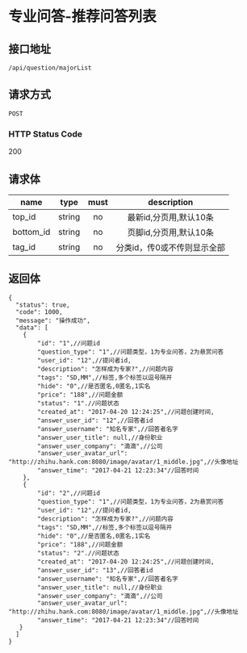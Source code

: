 # 专业问答-推荐问答列表

## 接口地址

`/api/question/majorList`

## 请求方式

`POST`

### HTTP Status Code

200

## 请求体

| name     | type     | must     | description |
|----------|:--------:|:--------:|:--------:|
| top_id   | string   | no      | 最新id,分页用,默认10条 |
| bottom_id   | string   | no      | 页脚id,分页用,默认10条 |
| tag_id   | string   | no      | 分类id，传0或不传则显示全部 |


## 返回体

```json5
{
  "status": true,
  "code": 1000,
  "message": "操作成功",
  "data": [
    {
        "id": "1",//问题id
        "question_type": "1",//问题类型，1为专业问答，2为悬赏问答
        "user_id": "12",//提问者id,
        "description": "怎样成为专家?",//问题内容
        "tags": "SD,MM",//标签,多个标签以逗号隔开
        "hide": "0",//是否匿名,0匿名,1实名
        "price": "188",//问题金额
        "status": "1".//问题状态
        "created_at": "2017-04-20 12:24:25",//问题创建时间,
        "answer_user_id": "12",//回答者id
        "answer_username": "知名专家",//回答者名字
        "answer_user_title": null,//身份职业
        "answer_user_company": "滴滴",//公司
        "answer_user_avatar_url": "http://zhihu.hank.com:8080/image/avatar/1_middle.jpg",//头像地址
        "answer_time": "2017-04-21 12:23:34"//回答时间
    },
    {
        "id": "2",//问题id
        "question_type": "1",//问题类型，1为专业问答，2为悬赏问答
        "user_id": "12",//提问者id,
        "description": "怎样成为专家?",//问题内容
        "tags": "SD,MM",//标签,多个标签以逗号隔开
        "hide": "0",//是否匿名,0匿名,1实名
        "price": "188",//问题金额
        "status": "2".//问题状态
        "created_at": "2017-04-20 12:24:25",//问题创建时间,
        "answer_user_id": "13",//回答者id
        "answer_username": "知名专家",//回答者名字
        "answer_user_title": null,//身份职业
        "answer_user_company": "滴滴",//公司
        "answer_user_avatar_url": "http://zhihu.hank.com:8080/image/avatar/1_middle.jpg",//头像地址
        "answer_time": "2017-04-21 12:23:34"//回答时间    
   }
  ]
}
``` 
